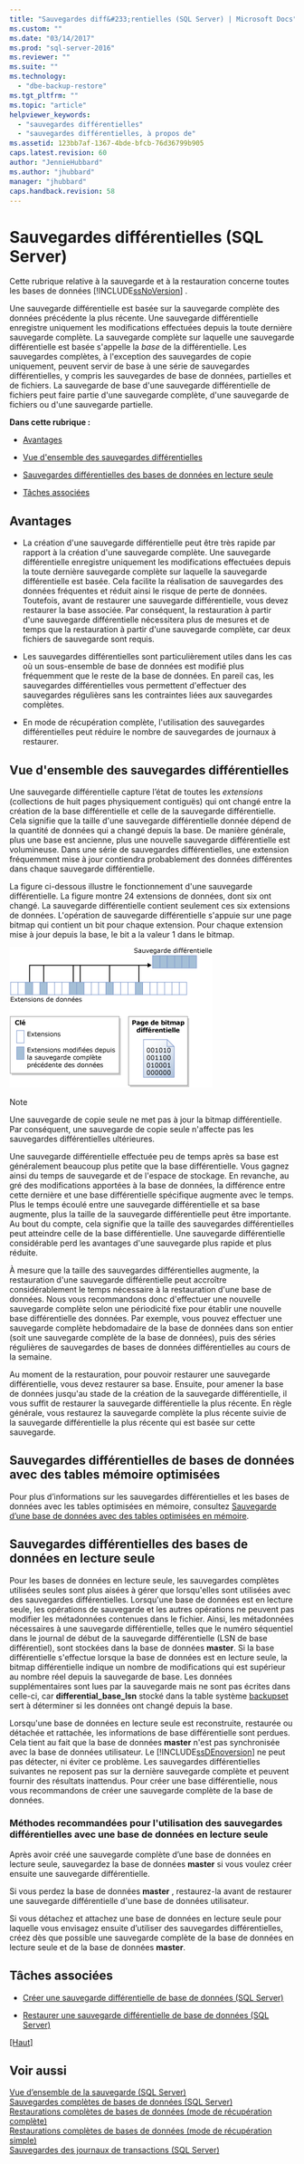 ```yaml
---
title: "Sauvegardes diff&#233;rentielles (SQL Server) | Microsoft Docs"
ms.custom: ""
ms.date: "03/14/2017"
ms.prod: "sql-server-2016"
ms.reviewer: ""
ms.suite: ""
ms.technology: 
  - "dbe-backup-restore"
ms.tgt_pltfrm: ""
ms.topic: "article"
helpviewer_keywords: 
  - "sauvegardes différentielles"
  - "sauvegardes différentielles, à propos de"
ms.assetid: 123bb7af-1367-4bde-bfcb-76d36799b905
caps.latest.revision: 60
author: "JennieHubbard"
ms.author: "jhubbard"
manager: "jhubbard"
caps.handback.revision: 58
---
```

# Sauvegardes diff&#233;rentielles (SQL Server)
  Cette rubrique relative à la sauvegarde et à la restauration concerne toutes les bases de données [!INCLUDE[ssNoVersion](../../includes/ssnoversion-md.md)] .  
  
 Une sauvegarde différentielle est basée sur la sauvegarde complète des données précédente la plus récente. Une sauvegarde différentielle enregistre uniquement les modifications effectuées depuis la toute dernière sauvegarde complète. La sauvegarde complète sur laquelle une sauvegarde différentielle est basée s'appelle la *base* de la différentielle. Les sauvegardes complètes, à l'exception des sauvegardes de copie uniquement, peuvent servir de base à une série de sauvegardes différentielles, y compris les sauvegardes de base de données, partielles et de fichiers. La sauvegarde de base d'une sauvegarde différentielle de fichiers peut faire partie d'une sauvegarde complète, d'une sauvegarde de fichiers ou d'une sauvegarde partielle.  
  
 **Dans cette rubrique :**  
  
-   [Avantages](#Benefits)  
  
-   [Vue d'ensemble des sauvegardes différentielles](#Overview)  
  
-   [Sauvegardes différentielles des bases de données en lecture seule](#ReadOnlyDbs)  
  
-   [Tâches associées](#RelatedTasks)  
  
##  <a name="Benefits"></a> Avantages  
  
-   La création d'une sauvegarde différentielle peut être très rapide par rapport à la création d'une sauvegarde complète. Une sauvegarde différentielle enregistre uniquement les modifications effectuées depuis la toute dernière sauvegarde complète sur laquelle la sauvegarde différentielle est basée. Cela facilite la réalisation de sauvegardes des données fréquentes et réduit ainsi le risque de perte de données. Toutefois, avant de restaurer une sauvegarde différentielle, vous devez restaurer la base associée. Par conséquent, la restauration à partir d'une sauvegarde différentielle nécessitera plus de mesures et de temps que la restauration à partir d'une sauvegarde complète, car deux fichiers de sauvegarde sont requis.  
  
-   Les sauvegardes différentielles sont particulièrement utiles dans les cas où un sous-ensemble de base de données est modifié plus fréquemment que le reste de la base de données. En pareil cas, les sauvegardes différentielles vous permettent d'effectuer des sauvegardes régulières sans les contraintes liées aux sauvegardes complètes.  
  
-   En mode de récupération complète, l'utilisation des sauvegardes différentielles peut réduire le nombre de sauvegardes de journaux à restaurer.  
  
##  <a name="Overview"></a> Vue d'ensemble des sauvegardes différentielles  
 Une sauvegarde différentielle capture l’état de toutes les *extensions* (collections de huit pages physiquement contiguës) qui ont changé entre la création de la base différentielle et celle de la sauvegarde différentielle. Cela signifie que la taille d'une sauvegarde différentielle donnée dépend de la quantité de données qui a changé depuis la base. De manière générale, plus une base est ancienne, plus une nouvelle sauvegarde différentielle est volumineuse. Dans une série de sauvegardes différentielles, une extension fréquemment mise à jour contiendra probablement des données différentes dans chaque sauvegarde différentielle.  
  
 La figure ci-dessous illustre le fonctionnement d'une sauvegarde différentielle. La figure montre 24 extensions de données, dont six ont changé. La sauvegarde différentielle contient seulement ces six extensions de données. L'opération de sauvegarde différentielle s'appuie sur une page bitmap qui contient un bit pour chaque extension. Pour chaque extension mise à jour depuis la base, le bit a la valeur 1 dans le bitmap.  
  
 ![La bitmap différentielle identifie les étendues modifiées](../../relational-databases/backup-restore/media/bnr-how-diff-backups-work.gif "La bitmap différentielle identifie les étendues modifiées")  
  
> [!NOTE]  
>  Une sauvegarde de copie seule ne met pas à jour la bitmap différentielle. Par conséquent, une sauvegarde de copie seule n'affecte pas les sauvegardes différentielles ultérieures.  
  
 Une sauvegarde différentielle effectuée peu de temps après sa base est généralement beaucoup plus petite que la base différentielle. Vous gagnez ainsi du temps de sauvegarde et de l'espace de stockage. En revanche, au gré des modifications apportées à la base de données, la différence entre cette dernière et une base différentielle spécifique augmente avec le temps. Plus le temps écoulé entre une sauvegarde différentielle et sa base augmente, plus la taille de la sauvegarde différentielle peut être importante. Au bout du compte, cela signifie que la taille des sauvegardes différentielles peut atteindre celle de la base différentielle. Une sauvegarde différentielle considérable perd les avantages d'une sauvegarde plus rapide et plus réduite.  
  
 À mesure que la taille des sauvegardes différentielles augmente, la restauration d'une sauvegarde différentielle peut accroître considérablement le temps nécessaire à la restauration d'une base de données. Nous vous recommandons donc d'effectuer une nouvelle sauvegarde complète selon une périodicité fixe pour établir une nouvelle base différentielle des données. Par exemple, vous pouvez effectuer une sauvegarde complète hebdomadaire de la base de données dans son entier (soit une sauvegarde complète de la base de données), puis des séries régulières de sauvegardes de bases de données différentielles au cours de la semaine.  
  
 Au moment de la restauration, pour pouvoir restaurer une sauvegarde différentielle, vous devez restaurer sa base. Ensuite, pour amener la base de données jusqu'au stade de la création de la sauvegarde différentielle, il vous suffit de restaurer la sauvegarde différentielle la plus récente. En règle générale, vous restaurez la sauvegarde complète la plus récente suivie de la sauvegarde différentielle la plus récente qui est basée sur cette sauvegarde.  
  
## Sauvegardes différentielles de bases de données avec des tables mémoire optimisées  
 Pour plus d’informations sur les sauvegardes différentielles et les bases de données avec les tables optimisées en mémoire, consultez [Sauvegarde d’une base de données avec des tables optimisées en mémoire](../../relational-databases/in-memory-oltp/backing-up-a-database-with-memory-optimized-tables.md).  
  
##  <a name="ReadOnlyDbs"></a> Sauvegardes différentielles des bases de données en lecture seule  
 Pour les bases de données en lecture seule, les sauvegardes complètes utilisées seules sont plus aisées à gérer que lorsqu'elles sont utilisées avec des sauvegardes différentielles. Lorsqu'une base de données est en lecture seule, les opérations de sauvegarde et les autres opérations ne peuvent pas modifier les métadonnées contenues dans le fichier. Ainsi, les métadonnées nécessaires à une sauvegarde différentielle, telles que le numéro séquentiel dans le journal de début de la sauvegarde différentielle (LSN de base différentiel), sont stockées dans la base de données **master**. Si la base différentielle s'effectue lorsque la base de données est en lecture seule, la bitmap différentielle indique un nombre de modifications qui est supérieur au nombre réel depuis la sauvegarde de base. Les données supplémentaires sont lues par la sauvegarde mais ne sont pas écrites dans celle-ci, car **differential_base_lsn** stocké dans la table système [backupset](../../relational-databases/system-tables/backupset-transact-sql.md) sert à déterminer si les données ont changé depuis la base.  
  
 Lorsqu'une base de données en lecture seule est reconstruite, restaurée ou détachée et rattachée, les informations de base différentielle sont perdues. Cela tient au fait que la base de données **master** n'est pas synchronisée avec la base de données utilisateur. Le [!INCLUDE[ssDEnoversion](../../includes/ssdenoversion-md.md)] ne peut pas détecter, ni éviter ce problème. Les sauvegardes différentielles suivantes ne reposent pas sur la dernière sauvegarde complète et peuvent fournir des résultats inattendus. Pour créer une base différentielle, nous vous recommandons de créer une sauvegarde complète de la base de données.  
  
### Méthodes recommandées pour l'utilisation des sauvegardes différentielles avec une base de données en lecture seule  
 Après avoir créé une sauvegarde complète d’une base de données en lecture seule, sauvegardez la base de données **master** si vous voulez créer ensuite une sauvegarde différentielle.  
  
 Si vous perdez la base de données **master** , restaurez-la avant de restaurer une sauvegarde différentielle d'une base de données utilisateur.  
  
 Si vous détachez et attachez une base de données en lecture seule pour laquelle vous envisagez ensuite d’utiliser des sauvegardes différentielles, créez dès que possible une sauvegarde complète de la base de données en lecture seule et de la base de données **master**.  
  
##  <a name="RelatedTasks"></a> Tâches associées  
  
-   [Créer une sauvegarde différentielle de base de données &#40;SQL Server&#41;](../../relational-databases/backup-restore/create-a-differential-database-backup-sql-server.md)  
  
-   [Restaurer une sauvegarde différentielle de base de données &#40;SQL Server&#41;](../../relational-databases/backup-restore/restore-a-differential-database-backup-sql-server.md)  
  
 [&#91;Haut&#93;](#Top)  
  
## Voir aussi  
 [Vue d’ensemble de la sauvegarde &#40;SQL Server&#41;](../../relational-databases/backup-restore/backup-overview-sql-server.md)   
 [Sauvegardes complètes de bases de données &#40;SQL Server&#41;](../../relational-databases/backup-restore/full-database-backups-sql-server.md)   
 [Restaurations complètes de bases de données &#40;mode de récupération complète&#41;](../../relational-databases/backup-restore/complete-database-restores-full-recovery-model.md)   
 [Restaurations complètes de bases de données &#40;mode de récupération simple&#41;](../../relational-databases/backup-restore/complete-database-restores-simple-recovery-model.md)   
 [Sauvegardes des journaux de transactions &#40;SQL Server&#41;](../../relational-databases/backup-restore/transaction-log-backups-sql-server.md)  
  
  